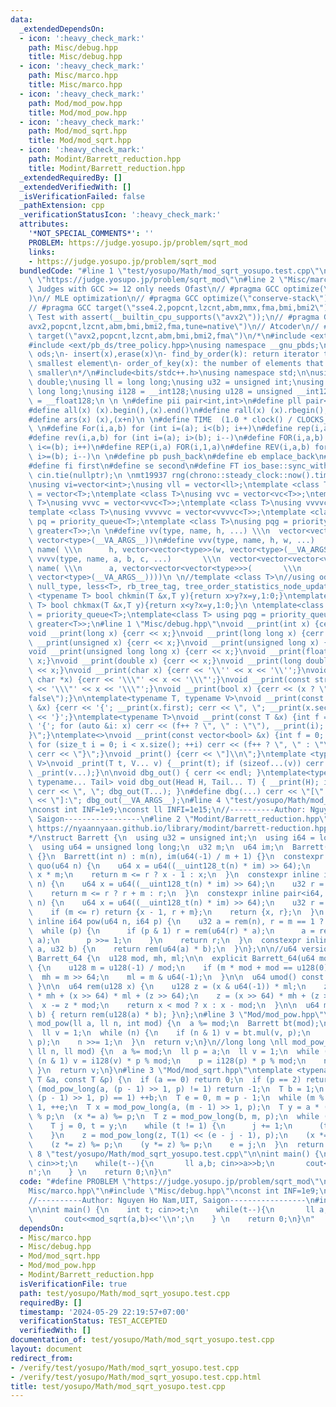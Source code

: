 ```yaml
---
data:
  _extendedDependsOn:
  - icon: ':heavy_check_mark:'
    path: Misc/debug.hpp
    title: Misc/debug.hpp
  - icon: ':heavy_check_mark:'
    path: Misc/marco.hpp
    title: Misc/marco.hpp
  - icon: ':heavy_check_mark:'
    path: Mod/mod_pow.hpp
    title: Mod/mod_pow.hpp
  - icon: ':heavy_check_mark:'
    path: Mod/mod_sqrt.hpp
    title: Mod/mod_sqrt.hpp
  - icon: ':heavy_check_mark:'
    path: Modint/Barrett_reduction.hpp
    title: Modint/Barrett_reduction.hpp
  _extendedRequiredBy: []
  _extendedVerifiedWith: []
  _isVerificationFailed: false
  _pathExtension: cpp
  _verificationStatusIcon: ':heavy_check_mark:'
  attributes:
    '*NOT_SPECIAL_COMMENTS*': ''
    PROBLEM: https://judge.yosupo.jp/problem/sqrt_mod
    links:
    - https://judge.yosupo.jp/problem/sqrt_mod
  bundledCode: "#line 1 \"test/yosupo/Math/mod_sqrt_yosupo.test.cpp\"\n#define PROBLEM\
    \ \"https://judge.yosupo.jp/problem/sqrt_mod\"\n#line 2 \"Misc/marco.hpp\"\n//\
    \ Judges with GCC >= 12 only needs Ofast\n// #pragma GCC optimize(\"O3,no-stack-protector,fast-math,unroll-loops,tree-vectorize\"\
    )\n// MLE optimization\n// #pragma GCC optimize(\"conserve-stack\")\n// Old judges\n\
    // #pragma GCC target(\"sse4.2,popcnt,lzcnt,abm,mmx,fma,bmi,bmi2\")\n// New judges.\
    \ Test with assert(__builtin_cpu_supports(\"avx2\"));\n// #pragma GCC target(\"\
    avx2,popcnt,lzcnt,abm,bmi,bmi2,fma,tune=native\")\n// Atcoder\n// #pragma GCC\
    \ target(\"avx2,popcnt,lzcnt,abm,bmi,bmi2,fma\")\n/*\n#include <ext/pb_ds/assoc_container.hpp>\n\
    #include <ext/pb_ds/tree_policy.hpp>\nusing namespace __gnu_pbds;\ntypedef tree<int,null_type,less<int>,rb_tree_tag,tree_order_statistics_node_update>\
    \ ods;\n- insert(x),erase(x)\n- find_by_order(k): return iterator to the k-th\
    \ smallest element\n- order_of_key(x): the number of elements that are strictly\
    \ smaller\n*/\n#include<bits/stdc++.h>\nusing namespace std;\n\nusing ld = long\
    \ double;\nusing ll = long long;\nusing u32 = unsigned int;\nusing u64 = unsigned\
    \ long long;\nusing i128 = __int128;\nusing u128 = unsigned __int128;\nusing f128\
    \ = __float128;\n \n \n#define pii pair<int,int>\n#define pll pair<ll,ll>\n \n\
    #define all(x) (x).begin(),(x).end()\n#define rall(x) (x).rbegin(),(x).rend()\n\
    #define ars(x) (x),(x+n)\n \n#define TIME  (1.0 * clock() / CLOCKS_PER_SEC)\n\
    \ \n#define For(i,a,b) for (int i=(a); i<(b); i++)\n#define rep(i,a) For(i,0,a)\n\
    #define rev(i,a,b) for (int i=(a); i>(b); i--)\n#define FOR(i,a,b) for (int i=(a);\
    \ i<=(b); i++)\n#define REP(i,a) FOR(i,1,a)\n#define REV(i,a,b) for (int i=(a);\
    \ i>=(b); i--)\n \n#define pb push_back\n#define eb emplace_back\n#define mp make_pair\n\
    #define fi first\n#define se second\n#define FT ios_base::sync_with_stdio(false);\
    \ cin.tie(nullptr);\n \nmt19937 rng(chrono::steady_clock::now().time_since_epoch().count());\n\
    \nusing vi=vector<int>;\nusing vll = vector<ll>;\ntemplate <class T>\nusing vc\
    \ = vector<T>;\ntemplate <class T>\nusing vvc = vector<vc<T>>;\ntemplate <class\
    \ T>\nusing vvvc = vector<vvc<T>>;\ntemplate <class T>\nusing vvvvc = vector<vvvc<T>>;\n\
    template <class T>\nusing vvvvvc = vector<vvvvc<T>>;\ntemplate <class T>\nusing\
    \ pq = priority_queue<T>;\ntemplate <class T>\nusing pqg = priority_queue<T, vector<T>,\
    \ greater<T>>;\n \n#define vv(type, name, h, ...) \\\n  vector<vector<type>> name(h,\
    \ vector<type>(__VA_ARGS__))\n#define vvv(type, name, h, w, ...)   \\\n  vector<vector<vector<type>>>\
    \ name( \\\n      h, vector<vector<type>>(w, vector<type>(__VA_ARGS__)))\n#define\
    \ vvvv(type, name, a, b, c, ...)       \\\n  vector<vector<vector<vector<type>>>>\
    \ name( \\\n      a, vector<vector<vector<type>>>(       \\\n             b, vector<vector<type>>(c,\
    \ vector<type>(__VA_ARGS__))))\n \n//template <class T>\n//using ods =\n//   tree<T,\
    \ null_type, less<T>, rb_tree_tag, tree_order_statistics_node_update>;\n \ntemplate\
    \ <typename T> bool chkmin(T &x,T y){return x>y?x=y,1:0;}\ntemplate <typename\
    \ T> bool chkmax(T &x,T y){return x<y?x=y,1:0;}\n \ntemplate<class T> using pq\
    \ = priority_queue<T>;\ntemplate<class T> using pqg = priority_queue<T, vector<T>,\
    \ greater<T>>;\n#line 1 \"Misc/debug.hpp\"\nvoid __print(int x) {cerr << x;}\n\
    void __print(long x) {cerr << x;}\nvoid __print(long long x) {cerr << x;}\nvoid\
    \ __print(unsigned x) {cerr << x;}\nvoid __print(unsigned long x) {cerr << x;}\n\
    void __print(unsigned long long x) {cerr << x;}\nvoid __print(float x) {cerr <<\
    \ x;}\nvoid __print(double x) {cerr << x;}\nvoid __print(long double x) {cerr\
    \ << x;}\nvoid __print(char x) {cerr << '\\'' << x << '\\'';}\nvoid __print(const\
    \ char *x) {cerr << '\\\"' << x << '\\\"';}\nvoid __print(const string &x) {cerr\
    \ << '\\\"' << x << '\\\"';}\nvoid __print(bool x) {cerr << (x ? \"true\" : \"\
    false\");}\n\ntemplate<typename T, typename V>\nvoid __print(const pair<T, V>\
    \ &x) {cerr << '{'; __print(x.first); cerr << \", \"; __print(x.second); cerr\
    \ << '}';}\ntemplate<typename T>\nvoid __print(const T &x) {int f = 0; cerr <<\
    \ '{'; for (auto &i: x) cerr << (f++ ? \", \" : \"\"), __print(i); cerr << \"\
    }\";}\ntemplate<>\nvoid __print(const vector<bool> &x) {int f = 0; cerr << '{';\
    \ for (size_t i = 0; i < x.size(); ++i) cerr << (f++ ? \", \" : \"\"), __print(x[i]);\
    \ cerr << \"}\";}\nvoid _print() {cerr << \"]\\n\";}\ntemplate <typename T, typename...\
    \ V>\nvoid _print(T t, V... v) {__print(t); if (sizeof...(v)) cerr << \", \";\
    \ _print(v...);}\n\nvoid dbg_out() { cerr << endl; }\ntemplate<typename Head,\
    \ typename... Tail> void dbg_out(Head H, Tail... T) { __print(H); if (sizeof...(T))\
    \ cerr << \", \"; dbg_out(T...); }\n#define dbg(...) cerr << \"[\" << #__VA_ARGS__\
    \ << \"]:\"; dbg_out(__VA_ARGS__);\n#line 4 \"test/yosupo/Math/mod_sqrt_yosupo.test.cpp\"\
    \nconst int INF=1e9;\nconst ll INFI=1e15;\n//----------Author: Nguyen Ho Nam,UIT,\
    \ Saigon-----------------\n#line 2 \"Modint/Barrett_reduction.hpp\"\n/*\n  @see\
    \ https://nyaannyaan.github.io/library/modint/barrett-reduction.hpp\n  @see https://en.wikipedia.org/wiki/Barrett_reduction\n\
    */\nstruct Barrett {\n  using u32 = unsigned int;\n  using i64 = long long;\n\
    \  using u64 = unsigned long long;\n  u32 m;\n  u64 im;\n  Barrett() : m(), im()\
    \ {}\n  Barrett(int n) : m(n), im(u64(-1) / m + 1) {}\n  constexpr inline i64\
    \ quo(u64 n) {\n    u64 x = u64((__uint128_t(n) * im) >> 64);\n    u32 r = n -\
    \ x * m;\n    return m <= r ? x - 1 : x;\n  }\n  constexpr inline i64 rem(u64\
    \ n) {\n    u64 x = u64((__uint128_t(n) * im) >> 64);\n    u32 r = n - x * m;\n\
    \    return m <= r ? r + m : r;\n  }\n  constexpr inline pair<i64, int> quorem(u64\
    \ n) {\n    u64 x = u64((__uint128_t(n) * im) >> 64);\n    u32 r = n - x * m;\n\
    \    if (m <= r) return {x - 1, r + m};\n    return {x, r};\n  }\n  constexpr\
    \ inline i64 pow(u64 n, i64 p) {\n    u32 a = rem(n), r = m == 1 ? 0 : 1;\n  \
    \  while (p) {\n      if (p & 1) r = rem(u64(r) * a);\n      a = rem(u64(a) *\
    \ a);\n      p >>= 1;\n    }\n    return r;\n  }\n  constexpr inline u32 mul(u32\
    \ a, u32 b) {\n    return rem(u64(a) * b);\n  }\n};\n\n//u64 version:\nstruct\
    \ Barrett_64 {\n  u128 mod, mh, ml;\n\n  explicit Barrett_64(u64 mod = 1) : mod(mod)\
    \ {\n    u128 m = u128(-1) / mod;\n    if (m * mod + mod == u128(0)) ++m;\n  \
    \  mh = m >> 64;\n    ml = m & u64(-1);\n  }\n\n  u64 umod() const { return mod;\
    \ }\n\n  u64 rem(u128 x) {\n    u128 z = (x & u64(-1)) * ml;\n    z = (x & u64(-1))\
    \ * mh + (x >> 64) * ml + (z >> 64);\n    z = (x >> 64) * mh + (z >> 64);\n  \
    \  x -= z * mod;\n    return x < mod ? x : x - mod;\n  }\n\n  u64 mul(u64 a, u64\
    \ b) { return rem(u128(a) * b); }\n};\n#line 3 \"Mod/mod_pow.hpp\"\n// int\nll\
    \ mod_pow(ll a, ll n, int mod) {\n  a %= mod;\n  Barrett bt(mod);\n  ll p = a;\n\
    \  ll v = 1;\n  while (n) {\n    if (n & 1) v = bt.mul(v, p);\n    p = bt.mul(p,\
    \ p);\n    n >>= 1;\n  }\n  return v;\n}\n//long long \nll mod_pow_long(ll a,\
    \ ll n, ll mod) {\n  a %= mod;\n  ll p = a;\n  ll v = 1;\n  while (n) {\n    if\
    \ (n & 1) v = i128(v) * p % mod;\n    p = i128(p) * p % mod;\n    n >>= 1;\n \
    \ }\n  return v;\n}\n#line 3 \"Mod/mod_sqrt.hpp\"\ntemplate <typename T>\nT mod_sqrt(const\
    \ T &a, const T &p) {\n  if (a == 0) return 0;\n  if (p == 2) return a;\n  if\
    \ (mod_pow_long(a, (p - 1) >> 1, p) != 1) return -1;\n  T b = 1;\n  while (mod_pow_long(b,\
    \ (p - 1) >> 1, p) == 1) ++b;\n  T e = 0, m = p - 1;\n  while (m % 2 == 0) m >>=\
    \ 1, ++e;\n  T x = mod_pow_long(a, (m - 1) >> 1, p);\n  T y = a * (x * x % p)\
    \ % p;\n  (x *= a) %= p;\n  T z = mod_pow_long(b, m, p);\n  while (y != 1) {\n\
    \    T j = 0, t = y;\n    while (t != 1) {\n      j += 1;\n      (t *= t) %= p;\n\
    \    }\n    z = mod_pow_long(z, T(1) << (e - j - 1), p);\n    (x *= z) %= p;\n\
    \    (z *= z) %= p;\n    (y *= z) %= p;\n    e = j;\n  }\n  return x;\n}\n#line\
    \ 8 \"test/yosupo/Math/mod_sqrt_yosupo.test.cpp\"\n\nint main() {\n    int t;\
    \ cin>>t;\n    while(t--){\n       ll a,b; cin>>a>>b;\n       cout<<mod_sqrt(a,b)<<'\\\
    n';\n    } \n    return 0;\n}\n"
  code: "#define PROBLEM \"https://judge.yosupo.jp/problem/sqrt_mod\"\n#include \"\
    Misc/marco.hpp\"\n#include \"Misc/debug.hpp\"\nconst int INF=1e9;\nconst ll INFI=1e15;\n\
    //----------Author: Nguyen Ho Nam,UIT, Saigon-----------------\n#include \"Mod/mod_sqrt.hpp\"\
    \n\nint main() {\n    int t; cin>>t;\n    while(t--){\n       ll a,b; cin>>a>>b;\n\
    \       cout<<mod_sqrt(a,b)<<'\\n';\n    } \n    return 0;\n}\n"
  dependsOn:
  - Misc/marco.hpp
  - Misc/debug.hpp
  - Mod/mod_sqrt.hpp
  - Mod/mod_pow.hpp
  - Modint/Barrett_reduction.hpp
  isVerificationFile: true
  path: test/yosupo/Math/mod_sqrt_yosupo.test.cpp
  requiredBy: []
  timestamp: '2024-05-29 22:19:57+07:00'
  verificationStatus: TEST_ACCEPTED
  verifiedWith: []
documentation_of: test/yosupo/Math/mod_sqrt_yosupo.test.cpp
layout: document
redirect_from:
- /verify/test/yosupo/Math/mod_sqrt_yosupo.test.cpp
- /verify/test/yosupo/Math/mod_sqrt_yosupo.test.cpp.html
title: test/yosupo/Math/mod_sqrt_yosupo.test.cpp
---
```

